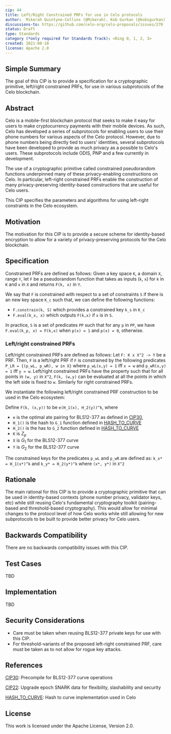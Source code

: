 ```yaml
---
cip: 44
title: Left/Right Constrained PRFs for use in Celo protocols
author:  Mikerah Quintyne-Collins (@Mikerah), Kob Gurkan (@kobigurkan), Philipp Jovanovic(@daeinar)
discussions-to: https://github.com/celo-org/celo-proposals/issues/270
status: Draft
type: Standards
category (*only required for Standards Track): <Ring 0, 1, 2, 3>
created: 2021-08-10
license: Apache 2.0
---
```



## Simple Summary
The goal of this CIP is to provide a specification for a cryptographic primitive, left/right constrained PRFs, for use in various subprotocols of the Celo blockchain. 

## Abstract
Celo is a mobile-first blockchain protocol that seeks to make it easy for users to make cryptocurrency payments with their mobile devices. As such, Celo has developed a series of subprotocols for enabling users to use their phone numbers for various aspects of the Celo protocol. However, due to phone numbers being directly tied to users' identities, several subprotocols have been developed to provide as much privacy as a possible to Celo's users. These subprotocols include ODIS, PNP and a few currently in development.

The use of a cryptographic primitive called constrained pseudorandom functions underpinned many of these privacy-enabling constructions on Celo. In particular, left-right constrained PRFs enable the construction of many privacy-preserving identity-based constructions that are useful for Celo users.

This CIP specifies the parameters and algorithms for using left-right constraints in the Celo ecosystem.

## Motivation
The motivation for this CIP is to provide a secure scheme for identity-based encryption to allow for a variety of privacy-preserving protocols for the Celo blockchain.

## Specification
Constrained PRFs are defined as follows:
Given a key space `K`, a domain `X`, range `Y`, let `F` be a pseudorandom function that takes as inputs (`k`, `x`) for `k` in `K` and `x` in `X` and returns `F(k, x)` in `Y`. 

We say that `F` is constrained with respect to a set of constraints `S` if there is an new key space `K_c` such  that, we can define the following functions:
- `F.constrain(k, S)` which provides a constrained key `k_s` in `K_c`
- `F.eval(k_x, x)` which outputs `F(k,x)` if `x` is in `S`.

In practice, `S` is a set of predicates `PP` such that for any `p` in `PP`, we have `F.eval(k_p, x) = F(k,x)` when `p(x) = 1` and `p(x) = 0`, otherwise.

### Left/right constrained PRFs

Left/right constrained PRFs are defined as follows:
Let `F: K x X^2 -> Y` be a PRF. Then, `F` is a left/right PRF if `F` is constrained by the following predicates `P_LR = {(p_wL, p_wR), w in X}` where `p_wL(x,y) = 1` iff `x = w` and `p_wR(x,y) = 1` iff `y = w`. Left/right constrained PRFs have the property such that for all points in `(w, y)` in `X^2`, `F(k, (w,y)` can be evaluated at all the points in which the left side is fixed to `w`. Similarly for right constrained PRFs. 

We instantiate the following left/right constrained PRF construction to be used in the Celo ecosystem:

Define `F(k, (x,y))` to be `e(H_1(x), H_2(y))^k`,
where
- `e` is the optimal ate pairing for BLS12-377 as defined in [CIP30](CIP30), 
- `H_1()` is the hash to `G_1` function defined in [HASH_TO_CURVE](HASH_TO_CURVE)
- `H_2()` is the has to `G_2` function defined in [HASH_TO_CURVE](HASH_TO_CURVE)
- `K` is $Z_p$
- `X` is $G_1$ for the BLS12-377 curve
- `Y` is $G_2$ for the BLS12-377 curve

The constrained keys for the predicates `p_wL` and `p_wR` are defined as:
`k_x* = H_1(x*)^k` and `k_y* = H_2(y*)^k` where `(x*, y*)` in `X^2`


## Rationale
The main rational for this CIP is to provide a cryptographic primitive that can be used in identity-based contexts (phone number privacy, validator keys, etc) while still reusing Celo's fundamental cryptography toolkit (pairing-based and threshold-based cryptography). This would allow for minimal changes to the protocol level of how Celo works while still allowing for new subprotocols to be built to provide better privacy for Celo users.

## Backwards Compatibility

There are no backwards compatibility issues with this CIP.

## Test Cases

TBD

## Implementation

TBD

## Security Considerations
- Care must be taken when reusing BLS12-377 private keys for use with this CIP. 
- For threshold-variants of the proposed left-right constrained PRF, care must be taken as to not allow for rogue key attacks. 


## References

[CIP30](https://github.com/celo-org/celo-proposals/blob/master/CIPs/cip-0030.md): Precompile for BLS12-377 curve operations

[CIP22](https://github.com/celo-org/celo-proposals/blob/master/CIPs/cip-0022.md): Upgrade epoch SNARK data for flexibility, slashability and security

[HASH_TO_CURVE](https://github.com/celo-org/celo-bls-snark-rs/blob/eca15ffed3984601cb441600ba3002d12f339e5f/crates/bls-crypto/src/hash_to_curve/try_and_increment.rs#L81): Hash to curve implementation used in Celo

## License
This work is licensed under the Apache License, Version 2.0.
